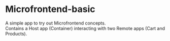 # Microfrontend-basic

A simple app to try out Microfrontend concepts.
<br/>
Contains a Host app (Container) interacting with two Remote apps (Cart and Products).
